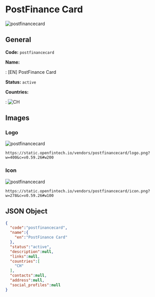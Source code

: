 
# PostFinance Card 
![postfinancecard](https://static.openfintech.io/vendors/postfinancecard/logo.png?w=400&c=v0.59.26#w200)  

## General 
 
**Code:** `postfinancecard` 
 
**Name:** 
 
:	[EN] PostFinance Card 
 
**Status:** `active` 
 
 
**Countries:** 
 
:	![CH](https://cdnjs.cloudflare.com/ajax/libs/flag-icon-css/3.3.0/flags/4x3/ch.svg#w24)  

## Images 

### Logo 
 
![postfinancecard](https://static.openfintech.io/vendors/postfinancecard/logo.png?w=400&c=v0.59.26#w200)  

```
https://static.openfintech.io/vendors/postfinancecard/logo.png?w=400&c=v0.59.26#w200
```  

### Icon 
 
![postfinancecard](https://static.openfintech.io/vendors/postfinancecard/icon.png?w=278&c=v0.59.26#w100)  

```
https://static.openfintech.io/vendors/postfinancecard/icon.png?w=278&c=v0.59.26#w100
```  

## JSON Object 

```json
{
  "code":"postfinancecard",
  "name":{
    "en":"PostFinance Card"
  },
  "status":"active",
  "description":null,
  "links":null,
  "countries":[
    "CH"
  ],
  "contacts":null,
  "address":null,
  "social_profiles":null
}
```  
